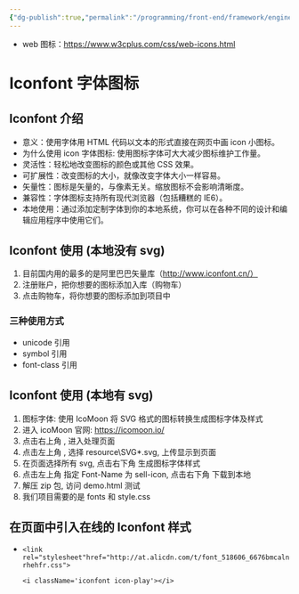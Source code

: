 ```yaml
---
{"dg-publish":true,"permalink":"/programming/front-end/framework/engineering/iconfont/"}
---
```


- web 图标：https://www.w3cplus.com/css/web-icons.html

# Iconfont 字体图标

## Iconfont 介绍

+ 意义：使用字体用 HTML 代码以文本的形式直接在网页中画 icon 小图标。
+ 为什么使用 icon 字体图标: 使用图标字体可大大减少图标维护工作量。
+ 灵活性：轻松地改变图标的颜色或其他 CSS 效果。
+ 可扩展性：改变图标的大小，就像改变字体大小一样容易。
+ 矢量性：图标是矢量的，与像素无关。缩放图标不会影响清晰度。
+ 兼容性：字体图标支持所有现代浏览器（包括糟糕的 IE6）。
+ 本地使用：通过添加定制字体到你的本地系统，你可以在各种不同的设计和编辑应用程序中使用它们。

## Iconfont 使用 (本地没有 svg)

1. 目前国内用的最多的是阿里巴巴矢量库（http://www.iconfont.cn/）
2. 注册账户，把你想要的图标添加入库（购物车）
3. 点击购物车，将你想要的图标添加到项目中

### 三种使用方式

+ unicode 引用
+ symbol 引用
+ font-class 引用

## Iconfont 使用 (本地有 svg)

1. 图标字体: 使用 IcoMoon 将 SVG 格式的图标转换生成图标字体及样式
2. 进入 icoMoon 官网: https://icomoon.io/
3. 点击右上角 , 进入处理页面
4. 点击左上角 , 选择 resource\SVG\*.svg, 上传显示到页面
5. 在页面选择所有 svg, 点击右下角 生成图标字体样式
6. 点击左上角 指定 Font-Name 为 sell-icon, 点击右下角 下载到本地
7. 解压 zip 包, 访问 demo.html 测试
8. 我们项目需要的是 fonts 和 style.css

## 在页面中引入在线的 Iconfont 样式

+ `<link rel="stylesheet"href="http://at.alicdn.com/t/font_518606_6676bmcalnrhehfr.css">`

  ```react
  <i className='iconfont icon-play'></i>
  ```
